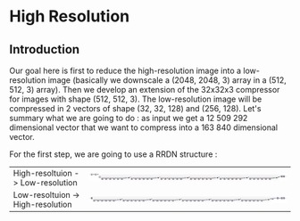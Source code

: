 # High Resolution

## Introduction

Our goal here is first to reduce the high-resolution image into a low-resolution image (basically we downscale a (2048, 2048, 3) array in a (512, 512, 3) array). Then we develop
an extension of the 32x32x3 compressor for images with shape (512, 512, 3). The low-resolution image will be compressed in 2 vectors of shape (32, 32, 128) and (256, 128). Let's 
summary what we are going to do : as input we get a 12 509 292 dimensional vector that we want to compress into a 163 840 dimensional vector. 

For the first step, we are going to use a RRDN structure :

<table>
  <tr>
    <td>High-resoltuion -> Low-resolution</td>
    <td><img src="images/HR-_LR.png"></td>
  </tr>
  
  <tr>
    <td>Low-resoltuion -> High-resolution</td>
    <td><img src="images/LR-_HR.png"></td>
  </tr>
</table>
